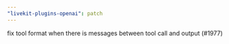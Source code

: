 ```yaml
---
"livekit-plugins-openai": patch
---
```


fix tool format when there is messages between tool call and output (#1977)
